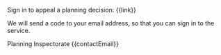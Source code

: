 Sign in to appeal a planning decision: {{link}}

We will send a code to your email address, so that you can sign in to the service.

Planning Inspectorate
{{contactEmail}}
